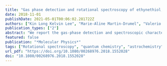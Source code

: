 ```yaml
---
title: "Gas phase detection and rotational spectroscopy of ethynethiol, HCCSH"
date: 2018-11-01
publishDate: 2021-05-01T00:06:02.281722Z
authors: ["Kin Long Kelvin Lee", "Marie-Aline Martin-Drumel", "Valerio Lattanzi", "Brett A. McGuire", "Paola Caselli", "Michael C. McCarthy"]
publication_types: ["2"]
abstract: "We report the gas-phase detection and spectroscopic characterisation of ethynethiol , a metastable isomer of thioketene using a combination of Fourier-transform microwave and submillimetre-wave spectroscopies. Several a-type transitions of the normal species were initially detected below 40 GHz using a supersonic expansion-electrical discharge source, and subsequent measurement of higher-frequency, b-type lines using double resonance provided accurate predictions in the submillimetre region. With these, searches using a millimetre-wave absorption spectrometer equipped with a radio frequency discharge source were conducted in the range 280–660 GHz, ultimately yielding nearly 100 transitions up to and . From the combined data set, all three rotational constants and centrifugal distortion terms up to the sextic order were determined to high accuracy, providing a reliable set of frequency predictions to the lower end of the THz band. Isotopic substitution has enabled both a determination of the molecular structure of HCCSH and, by inference, its formation pathway in our nozzle discharge source via the bimolecular radical-radical recombination reaction , which is calculated to be highly exothermic (−477 kJ/mol) using the HEAT345(Q) thermochemical scheme."
featured: false
publication: "*Molecular Physics*"
tags: ["Rotational spectroscopy", "quantum chemistry", "astrochemistry", "molecular structure"]
url_pdf: "https://doi.org/10.1080/00268976.2018.1552028"
doi: "10.1080/00268976.2018.1552028"
---
```


